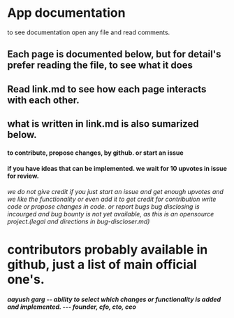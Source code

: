 # App documentation
to see documentation open any file and read comments.

## Each page is documented below, but for detail's prefer reading the file, to see what it does

## Read link.md to see how each page interacts with each other.

## what is written in link.md is also sumarized below.

#### to contribute, propose changes, by github. or start an issue 

#### if you have ideas that can be implemented. we wait for 10 upvotes in issue for review.
*we do not give credit if you just start an issue and get enough upvotes and we like the functionality or even add it*
*to get credit for contribution write code or propose changes in code. or report bugs*
*bug disclosing is incourged and bug bounty is not yet available, as this is an opensource project.(legal and directions in bug-discloser.md)*

# contributors probably available in github, just a list of main official one's.

##### aayush garg -- ability to select which changes or functionality is added and implemented. --- founder, cfo, cto, ceo 

##